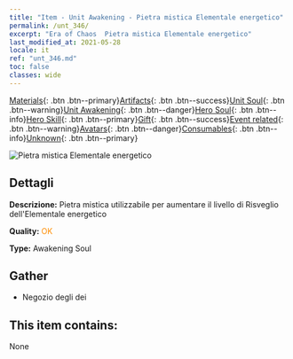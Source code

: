 ```yaml
---
title: "Item - Unit Awakening - Pietra mistica Elementale energetico"
permalink: /unt_346/
excerpt: "Era of Chaos  Pietra mistica Elementale energetico"
last_modified_at: 2021-05-28
locale: it
ref: "unt_346.md"
toc: false
classes: wide
---
```

 [Materials](/ItemsIT/){: .btn .btn--primary}[Artifacts](/ItemsIT/Artifacts/){: .btn .btn--success}[Unit Soul](/ItemsIT/UnitSoul/){: .btn .btn--warning}[Unit Awakening](/ItemsIT/UnitAwakening/){: .btn .btn--danger}[Hero Soul](/ItemsIT/HeroSoul/){: .btn .btn--info}[Hero Skill](/ItemsIT/HeroSkill/){: .btn .btn--primary}[Gift](/ItemsIT/Gift/){: .btn .btn--success}[Event related](/ItemsIT/Events/){: .btn .btn--warning}[Avatars](/ItemsIT/Avatars/){: .btn .btn--danger}[Consumables](/ItemsIT/Consumables/){: .btn .btn--info}[Unknown](/ItemsIT/Unknown/){: .btn .btn--primary}

 ![Pietra mistica Elementale energetico](/images/u/tia_liehuoyuansu.jpg)

## Dettagli
 **Descrizione:** Pietra mistica utilizzabile per aumentare il livello di Risveglio dell'Elementale energetico

 **Quality:** <span style="color: #FF8C00">OK</span>

 **Type:** Awakening Soul

## Gather

*    Negozio degli dei 

## This item contains:

  None

